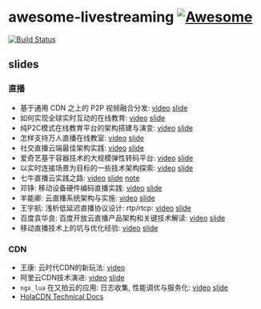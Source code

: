 # awesome-livestreaming [![Awesome](https://cdn.rawgit.com/sindresorhus/awesome/d7305f38d29fed78fa85652e3a63e154dd8e8829/media/badge.svg)](https://github.com/sindresorhus/awesome)

[![Build Status](https://travis-ci.org/osrtss/awesome-livestreaming.svg?branch=master)](https://travis-ci.org/osrtss/awesome-livestreaming)

## slides

### 直播
* 基于通用 CDN 之上的 P2P 视频融合分发: [video](http://lock522.b0.upaiyun.com/yangchengli.mp4) [slide](http://lock522.b0.upaiyun.com/ycl.pdf)
* 如何实现全球实时互动的在线教育: [video](http://www.infoq.com/cn/presentations/how-to-realize-the-global-real-time-interactive-online-education) [slide](http://akshare.b0.upaiyun.com/livestreaming/lecture-20151219pm-xieyanqing.pdf)
* 纯P2C模式在线教育平台的架构搭建与演变: [video](http://www.infoq.com/cn/presentations/architecture-and-evolution-of-pure-p2c-mode-online-education-platform) [slide](http://akshare.b0.upaiyun.com/livestreaming/lecture-20151219pm-weixiangjun.pdf)
* 怎样支持万人直播在线教室: [video](http://www.infoq.com/cn/presentations/how-to-support-the-people-live-online-classroom) [slide](http://akshare.b0.upaiyun.com/livestreaming/lecture-20151219pm-ligangjiang.pdf)
* 社交直播云端最佳架构实践: [video](http://www.infoq.com/cn/presentations/best-architecture-practice-social-video-cloud) [slide](http://akshare.b0.upaiyun.com/livestreaming/lecture-20151219pm-haomingfei.pdf)
* 爱奇艺基于容器技术的大规模弹性转码平台: [video](http://www.infoq.com/cn/presentations/large-scale-containeri-transcoding-platform-of-iqiyi) [slide](http://akshare.b0.upaiyun.com/livestreaming/lecture-20151219am-yuke.pdf)
* 以实时连接场景为目标的一些技术架构探索: [video](http://lock522.b0.upaiyun.com/wangyuhang.mp4) [slide](http://lock522.b0.upaiyun.com/wyh.pdf)
* 七牛直播云实践之路: [video](http://hd.qiniu.com/arch/history/6) [slide](http://77fycs.com2.z0.glb.qiniucdn.com/pili_technology_sharing.pdf) [note](notes/pili/README.md)
* 邓铮: 移动设备硬件编码直播实践: [video](http://musee20160425.b0.upaiyun.com/1deng.mp4) [slide](http://musee20160425.b0.upaiyun.com/1dengzhengpdf.pdf)
* 羊能卿: 云直播系统架构与实施: [video](http://musee20160425.b0.upaiyun.com/2yang.mp4) [slide](http://musee20160425.b0.upaiyun.com/2yangnengqing.pptx)
* 王宇航: 浅析低延迟直播协议设计: rtp/rtcp: [video](http://musee20160425.b0.upaiyun.com/3wang.mp4) [slide](http://musee20160425.b0.upaiyun.com/3wangyuhangpdf.pdf)
* 百度袁华良: 百度开放云直播产品架构和关键技术解读: [video](http://www.infoq.com/cn/presentations/baidu-open-cloud-product-architecture-and-key-technical) [slide](http://akshare.b0.upaiyun.com/livestreaming/lecture-20160702-baiduslgon-yuanhualiang.pdf)
* 移动直播技术上的坑与优化经验: [video](http://www.infoq.com/cn/presentations/pit-and-optimization-experience-of-mobile-live-technology) [slide](http://akshare.b0.upaiyun.com/livestreaming/lecture-20160716am-as-shenzhen-xuli.pdf)

### CDN
* 王康: 云时代CDN的新玩法: [video](http://www.infoq.com/cn/interviews/interview-with-wangkang-talk-cloud-cdn)
* 阿里云CDN技术演进: [video](http://www.infoq.com/cn/presentations/alibaba-cloud-cdn-technology-evolution) [slide](http://www.slideshare.net/joshzhu/cdn-44527943)
* `ngx_lua` 在又拍云的应用: 日志收集, 性能调优与服务化: [video](http://www.infoq.com/cn/presentations/application-of-ngx-lua-in-the-upyun) [slide](http://akshare.b0.upaiyun.com/livestreaming/lecture-20160715pm-as-shenzhen-zhangcong.pdf)
* [HolaCDN Technical Docs](https://github.com/hola/cdn)
